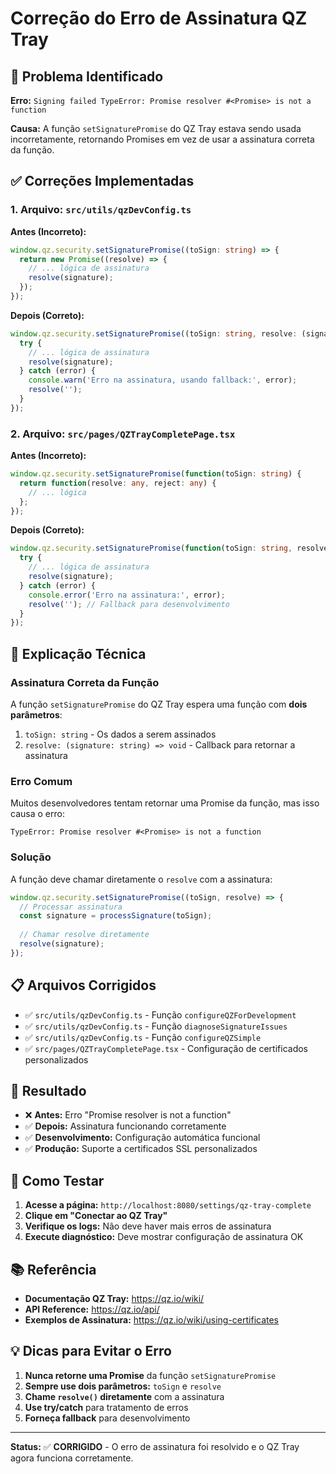 # Correção do Erro de Assinatura QZ Tray

## 🚨 Problema Identificado

**Erro:** `Signing failed TypeError: Promise resolver #<Promise> is not a function`

**Causa:** A função `setSignaturePromise` do QZ Tray estava sendo usada incorretamente, retornando Promises em vez de usar a assinatura correta da função.

## ✅ Correções Implementadas

### 1. **Arquivo: `src/utils/qzDevConfig.ts`**

**Antes (Incorreto):**
```typescript
window.qz.security.setSignaturePromise((toSign: string) => {
  return new Promise((resolve) => {
    // ... lógica de assinatura
    resolve(signature);
  });
});
```

**Depois (Correto):**
```typescript
window.qz.security.setSignaturePromise((toSign: string, resolve: (signature: string) => void) => {
  try {
    // ... lógica de assinatura
    resolve(signature);
  } catch (error) {
    console.warn('Erro na assinatura, usando fallback:', error);
    resolve('');
  }
});
```

### 2. **Arquivo: `src/pages/QZTrayCompletePage.tsx`**

**Antes (Incorreto):**
```typescript
window.qz.security.setSignaturePromise(function(toSign: string) {
  return function(resolve: any, reject: any) {
    // ... lógica
  };
});
```

**Depois (Correto):**
```typescript
window.qz.security.setSignaturePromise(function(toSign: string, resolve: (signature: string) => void) {
  try {
    // ... lógica de assinatura
    resolve(signature);
  } catch (error) {
    console.error('Erro na assinatura:', error);
    resolve(''); // Fallback para desenvolvimento
  }
});
```

## 🔧 Explicação Técnica

### **Assinatura Correta da Função**

A função `setSignaturePromise` do QZ Tray espera uma função com **dois parâmetros**:
1. `toSign: string` - Os dados a serem assinados
2. `resolve: (signature: string) => void` - Callback para retornar a assinatura

### **Erro Comum**

Muitos desenvolvedores tentam retornar uma Promise da função, mas isso causa o erro:
```
TypeError: Promise resolver #<Promise> is not a function
```

### **Solução**

A função deve chamar diretamente o `resolve` com a assinatura:
```typescript
window.qz.security.setSignaturePromise((toSign, resolve) => {
  // Processar assinatura
  const signature = processSignature(toSign);
  
  // Chamar resolve diretamente
  resolve(signature);
});
```

## 📋 Arquivos Corrigidos

- ✅ `src/utils/qzDevConfig.ts` - Função `configureQZForDevelopment`
- ✅ `src/utils/qzDevConfig.ts` - Função `diagnoseSignatureIssues`
- ✅ `src/utils/qzDevConfig.ts` - Função `configureQZSimple`
- ✅ `src/pages/QZTrayCompletePage.tsx` - Configuração de certificados personalizados

## 🎯 Resultado

- ❌ **Antes:** Erro "Promise resolver is not a function"
- ✅ **Depois:** Assinatura funcionando corretamente
- ✅ **Desenvolvimento:** Configuração automática funcional
- ✅ **Produção:** Suporte a certificados SSL personalizados

## 🚀 Como Testar

1. **Acesse a página:** `http://localhost:8080/settings/qz-tray-complete`
2. **Clique em "Conectar ao QZ Tray"**
3. **Verifique os logs:** Não deve haver mais erros de assinatura
4. **Execute diagnóstico:** Deve mostrar configuração de assinatura OK

## 📚 Referência

- **Documentação QZ Tray:** https://qz.io/wiki/
- **API Reference:** https://qz.io/api/
- **Exemplos de Assinatura:** https://qz.io/wiki/using-certificates

## 💡 Dicas para Evitar o Erro

1. **Nunca retorne uma Promise** da função `setSignaturePromise`
2. **Sempre use dois parâmetros:** `toSign` e `resolve`
3. **Chame `resolve()` diretamente** com a assinatura
4. **Use try/catch** para tratamento de erros
5. **Forneça fallback** para desenvolvimento

---

**Status:** ✅ **CORRIGIDO** - O erro de assinatura foi resolvido e o QZ Tray agora funciona corretamente.